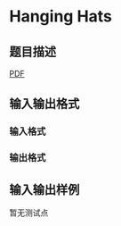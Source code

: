 # Hanging Hats

## 题目描述

[problemUrl]: https://uva.onlinejudge.org/index.php?option=com_onlinejudge&Itemid=8&category=447&page=show_problem&problem=4218

[PDF](https://uva.onlinejudge.org/external/14/p1472.pdf)

## 输入输出格式

### 输入格式

### 输出格式

## 输入输出样例

暂无测试点

